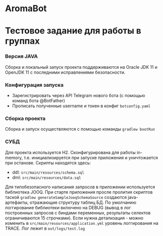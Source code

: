 # AromaBot
# Тестовое задание для работы в группах

### Версия JAVA
Сборка и локальный запуск проекта поддерживаются на Oracle JDK 11 и OpenJDK 11 с последними исправлениями безопасности.

### Конфигурация запуска
* Зарегистрировать через API Telegram нового бота  (с помощью команд бота @BotFather)
* Прописать полученные username и токен в конфиг `botconfig.yaml`

### Сборка проекта
Сборка и запуск осуществляются с помощью команды `gradlew bootRun`

### СУБД
Для проекта используется H2. 
Сконфигурирована для работы in-memory, т.е. инициализируется при запуске приложения и уничтожается при останове.
Скрипты находятся здесь:
* ddl: `src/main/resources/schema.sql`
* dml: `src/main/resources/data.sql`

Для типобезопасного написания запросов в приложении используется библиотека JOOQ.
При старте приложения просле пролития скриптов таской `gradlew generateSampleJooqSchemaSource` создаются
java-артефакты, отражающие структуру таблиц БД.
По умолчанию логгирование библиотеки включено на DEBUG (вывод в лог построенных запросов с биндами переменных,
результаты селектов ограничиваются 15 строчками).
Если нужна детализация - можно изменить в `src/main/resources/application.yml` уровень логгирования на TRACE.
Лог лежит в `out/logs/test.log`